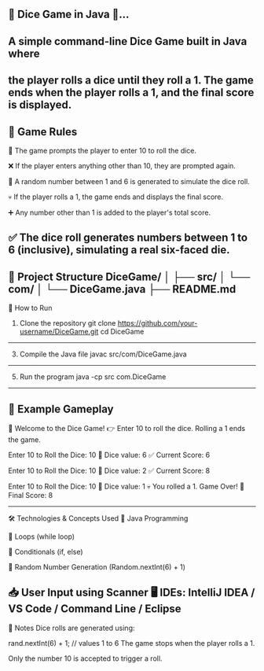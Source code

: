 🎲 Dice Game in Java 🎲...
---
A simple command-line Dice Game built in Java where 
---
the player rolls a dice until they roll a 1. 
The game ends when the player rolls a 1, 
and the final score is displayed.
---

📜 Game Rules
---
🔢 The game prompts the player to enter 10 to roll the dice.

❌ If the player enters anything other than 10, they are prompted again.

🎲 A random number between 1 and 6 is generated to simulate the dice roll.

💀 If the player rolls a 1, the game ends and displays the final score.

➕ Any number other than 1 is added to the player's total score.

✅ The dice roll generates numbers between 1 to 6 (inclusive), simulating a real six-faced die.
---

📂 Project Structure
DiceGame/
│
├── src/
│   └── com/
│       └── DiceGame.java
├── README.md
---
🚀 How to Run
1. Clone the repository
git clone https://github.com/your-username/DiceGame.git
cd DiceGame
---
3. Compile the Java file
javac src/com/DiceGame.java
---
5. Run the program
java -cp src com.DiceGame
---
📸 Example Gameplay
---
🎲 Welcome to the Dice Game!
👉 Enter 10 to roll the dice. Rolling a 1 ends the game.

Enter 10 to Roll the Dice: 10
🎲 Dice value: 6
✅ Current Score: 6

Enter 10 to Roll the Dice: 10
🎲 Dice value: 2
✅ Current Score: 8

Enter 10 to Roll the Dice: 10
🎲 Dice value: 1
💀 You rolled a 1. Game Over!
🏁 Final Score: 8


---
🛠️ Technologies & Concepts Used
🧠 Java Programming

🔁 Loops (while loop)

🔀 Conditionals (if, else)

🎲 Random Number Generation (Random.nextInt(6) + 1)

📥 User Input using Scanner
🖥️ IDEs: IntelliJ IDEA / VS Code / Command Line / Eclipse
---

📌 Notes
Dice rolls are generated using:

rand.nextInt(6) + 1; // values 1 to 6
The game stops when the player rolls a 1.

Only the number 10 is accepted to trigger a roll.



